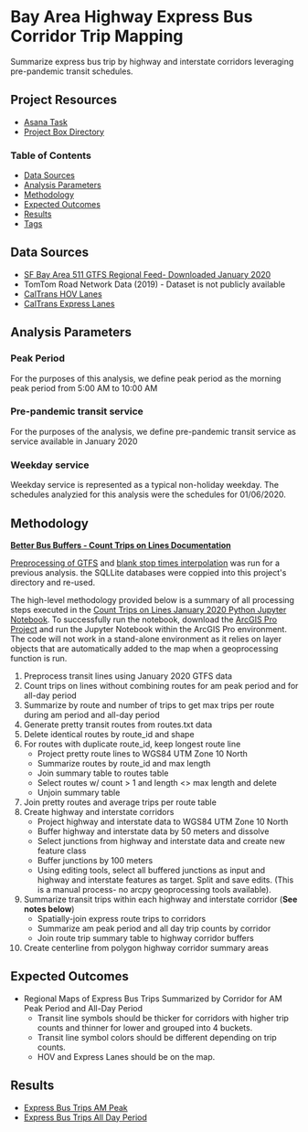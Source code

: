 # Bay Area Highway Express Bus Corridor Trip Mapping

Summarize express bus trip by highway and interstate corridors leveraging pre-pandemic transit schedules.

## Project Resources

- [Asana Task](https://app.asana.com/0/229355710745434/1199509677196413)
- [Project Box Directory](https://mtcdrive.box.com/s/yak7dsknysgwm4jnqtx4m0heu39xf4wy)

### Table of Contents

- [Data Sources](#data-sources)
- [Analysis Parameters](#analysis-parameters)
- [Methodology](#methodology)
- [Expected Outcomes](#expected-outcomes)
- [Results](#results)
- [Tags](#tags)

## Data Sources

- [SF Bay Area 511 GTFS Regional Feed- Downloaded January 2020](https://511.org/open-data/transit)
- TomTom Road Network Data (2019) - Dataset is not publicly available
- [CalTrans HOV Lanes](https://gisdata-caltrans.opendata.arcgis.com/datasets/aea15307150f4463909d5cc1b8da6232_0?geometry=-124.901%2C36.970%2C-119.627%2C37.735)
- [CalTrans Express Lanes](https://gisdata-caltrans.opendata.arcgis.com/datasets/f42004e4069744d5830e39424225ae59_0?geometry=-140.653%2C32.216%2C-98.466%2C38.482)

## Analysis Parameters

### Peak Period
For the purposes of this analysis, we define peak period as the morning peak period from 5:00 AM to 10:00 AM

### Pre-pandemic transit service
For the purposes of the analysis, we define pre-pandemic transit service as service available in January 2020

### Weekday service 
Weekday service is represented as a typical non-holiday weekday. The schedules analyzied for this analysis were the schedules for 01/06/2020. 

## Methodology

**[Better Bus Buffers - Count Trips on Lines Documentation](https://github.com/Esri/public-transit-tools/blob/master/better-bus-buffers/UsersGuide.md#CountTripsOnLines)**

[Preprocessing of GTFS](https://github.com/Esri/public-transit-tools/blob/master/better-bus-buffers/UsersGuide.md#running-preprocess-gtfs) and [blank stop times interpolation](https://github.com/Esri/public-transit-tools/blob/master/interpolate-blank-stop-times/UsersGuide.md) was run for a previous analysis. the SQLLite databases were coppied into this project's directory and re-used. 

The high-level methodology provided below is a summary of all processing steps executed in the [Count Trips on Lines January 2020 Python Jupyter Notebook](Count_Trips_on_Lines_January_2020.ipynb). To successfully run the notebook, download the [ArcGIS Pro Project](https://mtcdrive.box.com/s/yak7dsknysgwm4jnqtx4m0heu39xf4wy) and run the Jupyter Notebook within the ArcGIS Pro environment. The code will not work in a stand-alone environment as it relies on layer objects that are automatically added to the map when a geoprocessing function is run. 

1. Preprocess transit lines using January 2020 GTFS data
2. Count trips on lines without combining routes for am peak period and for all-day period
3. Summarize by route and number of trips to get max trips per route during am period and all-day period
4. Generate pretty transit routes from routes.txt data 
5. Delete identical routes by route_id and shape
6. For routes with duplicate route_id, keep longest route line
    - Project pretty route lines to WGS84 UTM Zone 10 North
    - Summarize routes by route_id and max length
    - Join summary table to routes table 
    - Select routes w/ count > 1 and length <> max length and delete
    - Unjoin summary table
7. Join pretty routes and average trips per route table 
8. Create highway and interstate corridors
    - Project highway and interstate data to WGS84 UTM Zone 10 North
    - Buffer highway and interstate data by 50 meters and dissolve
    - Select junctions from highway and interstate data and create new feature class
    - Buffer junctions by 100 meters
    - Using editing tools, select all buffered junctions as input and highway and interstate features as target. Split and save edits. (This is a manual process- no arcpy geoprocessing tools available). 
9. Summarize transit trips within each highway and interstate corridor (**See notes below**)
    - Spatially-join express route trips to corridors
    - Summarize am peak period and all day trip counts by corridor
    - Join route trip summary table to highway corridor buffers
10. Create centerline from polygon highway corridor summary areas  

## Expected Outcomes

- Regional Maps of Express Bus Trips Summarized by Corridor for AM Peak Period and All-Day Period
    - Transit line symbols should be thicker for corridors with higher trip counts and thinner for lower and grouped into 4 buckets.  
    - Transit line symbol colors should be different depending on trip counts. 
    - HOV and Express Lanes should be on the map. 

## Results

- [Express Bus Trips AM Peak](https://mtcdrive.box.com/s/d31tu2r2j65k5miyanhkhdz6kx2mnam9)
- [Express Bus Trips All Day Period](https://mtcdrive.box.com/s/sgyolg8s3vzwo17q189aj7iwdteis2gs)
